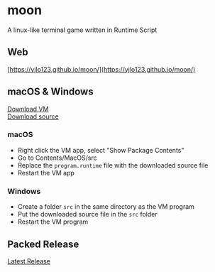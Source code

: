 # moon
A linux-like terminal game written in Runtime Script

## Web
[https://yjlo123.github.io/moon/](https://yjlo123.github.io/moon/)

## macOS & Windows
[Download VM](https://github.com/yjlo123/runtime-go/releases/latest)  
[Download source](https://raw.githubusercontent.com/yjlo123/moon/master/dist/program.runtime)  

### macOS
- Right click the VM app, select "Show Package Contents"
- Go to Contents/MacOS/src
- Replace the `program.runtime` file with the downloaded source file
- Restart the VM app

### Windows
- Create a folder `src` in the same directory as the VM program
- Put the downloaded source file in the `src` folder
- Restart the VM program

## Packed Release
[Latest Release](https://github.com/yjlo123/runtime-go/releases/latest)
